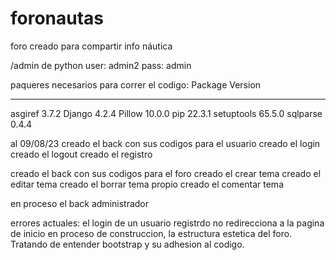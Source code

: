 # foronautas
foro creado para compartir info náutica 

/admin de python
user: admin2
pass: admin

paqueres necesarios para correr el codigo:
Package    Version
---------- -------
asgiref    3.7.2
Django     4.2.4
Pillow     10.0.0
pip        22.3.1
setuptools 65.5.0
sqlparse   0.4.4

al 09/08/23
creado el back con sus codigos para el usuario
        creado el login
        creado el logout
        creado el registro

creado el back con sus codigos para el foro
        creado el crear tema
        creado el editar tema
        creado el borrar tema propio
        creado el comentar tema

en proceso el back administrador

errores actuales: el login de un usuario registrdo no redirecciona a la pagina de inicio
en proceso de construccion, la estructura estetica del foro. Tratando de entender bootstrap y su adhesion al codigo.

